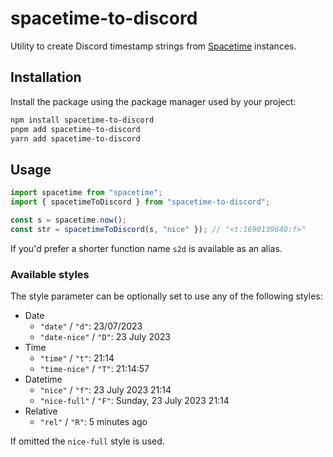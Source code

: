 # spacetime-to-discord

Utility to create Discord timestamp strings from [Spacetime](https://github.com/spencermountain/spacetime/) instances.

## Installation

Install the package using the package manager used by your project:

```sh
npm install spacetime-to-discord
pnpm add spacetime-to-discord
yarn add spacetime-to-discord
```

## Usage

```ts
import spacetime from "spacetime";
import { spacetimeToDiscord } from "spacetime-to-discord";

const s = spacetime.now();
const str = spacetimeToDiscord(s, "nice" }); // "<t:1690139640:f>"
```

If you'd prefer a shorter function name `s2d` is available as an alias.

### Available styles

The style parameter can be optionally set to use any of the following styles:

- Date
  - `"date"` / `"d"`: 23/07/2023
  - `"date-nice"` / `"D"`: 23 July 2023
- Time
  - `"time"` / `"t"`: 21:14
  - `"time-nice"` / `"T"`: 21:14:57
- Datetime
  - `"nice"` / `"f"`: 23 July 2023 21:14
  - `"nice-full"` / `"F"`: Sunday, 23 July 2023 21:14
- Relative
  - `"rel"` / `"R"`: 5 minutes ago

If omitted the `nice-full` style is used.
